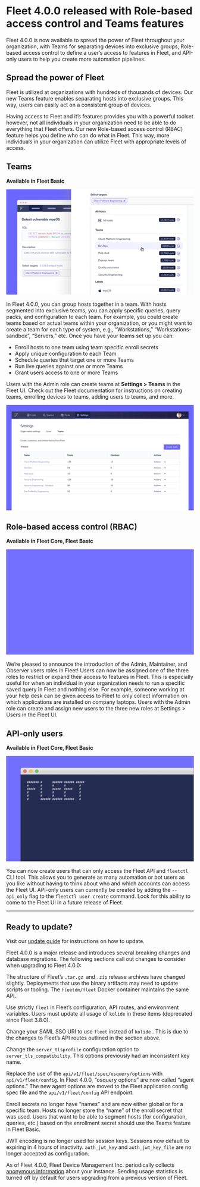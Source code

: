 # Fleet 4.0.0 released with Role-based access control and Teams features

Fleet 4.0.0 is now available to spread the power of Fleet throughout your organization, with Teams for separating devices into exclusive groups, Role-based access control to define a user’s access to features in Fleet, and API-only users to help you create more automation pipelines.

## Spread the power of Fleet

Fleet is utilized at organizations with hundreds of thousands of devices. Our new Teams feature enables separating hosts into exclusive groups. This way, users can easily act on a consistent group of devices.

Having access to Fleet and it’s features provides you with a powerful toolset however, not all individuals in your organization need to be able to do everything that Fleet offers. Our new Role-based access control (RBAC) feature helps you define who can do what in Fleet. This way, more individuals in your organization can utilize Fleet with appropriate levels of access.

## Teams
**Available in Fleet Basic**

![Teams](../website/assets/images/articles/fleet-4.0.0-1-700x393@2x.jpg)

In Fleet 4.0.0, you can group hosts together in a team. With hosts segmented into exclusive teams, you can apply specific queries, query packs, and configuration to each team. For example, you could create teams based on actual teams within your organization, or you might want to create a team for each type of system, e.g., “Workstations,” “Workstations-sandbox”, “Servers,” etc. Once you have your teams set up you can:

- Enroll hosts to one team using team specific enroll secrets
- Apply unique configuration to each Team
- Schedule queries that target one or more Teams
- Run live queries against one or more Teams
- Grant users access to one or more Teams

Users with the Admin role can create teams at **Settings > Teams** in the Fleet UI. Check out the Fleet documentation for instructions on creating teams, enrolling devices to teams, adding users to teams, and more.

![Teams](../website/assets/images/articles/fleet-4.0.0-2-700x393@2x.jpg)

## Role-based access control (RBAC)
**Available in Fleet Core, Fleet Basic**

![Role-based access control (RBAC)](../website/assets/images/articles/fleet-4.0.0-3-600x337@2x.gif)

We’re pleased to announce the introduction of the Admin, Maintainer, and Observer users roles in Fleet! Users can now be assigned one of the three roles to restrict or expand their access to features in Fleet. This is especially useful for when an individual in your organization needs to run a specific saved query in Fleet and nothing else. For example, someone working at your help desk can be given access to Fleet to only collect information on which applications are installed on company laptops. Users with the Admin role can create and assign new users to the three new roles at Settings > Users in the Fleet UI.

## API-only users
**Available in Fleet Core, Fleet Basic**

![API-only users](../website/assets/images/articles/fleet-4.0.0-4-600x337@2x.gif)

You can now create users that can only access the Fleet API and `fleetctl` CLI tool. This allows you to generate as many automation or bot users as you like without having to think about who and which accounts can access the Fleet UI. API-only users can currently be created by adding the `--api_only` flag to the `fleetctl user create` command. Look for this ability to come to the Fleet UI in a future release of Fleet.

---

## Ready to update?

Visit our [update guide](https://github.com/fleetdm/fleet/blob/7fd439f812611229eb290baee7688638940d2762/docs/1-Using-Fleet/7-Updating-Fleet.md) for instructions on how to update.

Fleet 4.0.0 is a major release and introduces several breaking changes and database migrations. The following sections call out changes to consider when upgrading to Fleet 4.0.0:

The structure of Fleet’s `.tar.gz `and `.zip` release archives have changed slightly. Deployments that use the binary artifacts may need to update scripts or tooling. The `fleetdm/fleet` Docker container maintains the same API.

Use strictly `fleet` in Fleet’s configuration, API routes, and environment variables. Users must update all usage of `kolide` in these items (deprecated since Fleet 3.8.0).

Change your SAML SSO URI to use `fleet` instead of `kolide` . This is due to the changes to Fleet’s API routes outlined in the section above.

Change the `server_tlsprofile` configuration option to `server_tls_compatibility`. This options previously had an inconsistent key name.

Replace the use of the `api/v1/fleet/spec/osquery/options` with `api/v1/fleet/config`. In Fleet 4.0.0, “osquery options” are now called “agent options.” The new agent options are moved to the Fleet application config spec file and the `api/v1/fleet/config` API endpoint.

Enroll secrets no longer have “names” and are now either global or for a specific team. Hosts no longer store the “name” of the enroll secret that was used. Users that want to be able to segment hosts (for configuration, queries, etc.) based on the enrollment secret should use the Teams feature in Fleet Basic.

JWT encoding is no longer used for session keys. Sessions now default to expiring in 4 hours of inactivity. `auth_jwt_key` and `auth_jwt_key_file` are no longer accepted as configuration.

As of Fleet 4.0.0, Fleet Device Management Inc. periodically collects [anonymous information](https://fleetdm.com/guides/fleet-usage-statistics) about your instance. Sending usage statistics is turned off by default for users upgrading from a previous version of Fleet.

<meta name="category" value="releases">
<meta name="authorFullName" value="Noah Talerman">
<meta name="authorGitHubUsername" value="noahtalerman">
<meta name="publishedOn" value="2021-06-30">
<meta name="articleTitle" value="Fleet 4.0.0 released with Role-based access control and Teams features">
<meta name="articleImageUrl" value="../website/assets/images/articles/fleet-4.0.0-cover-1600x900@2x.jpg">